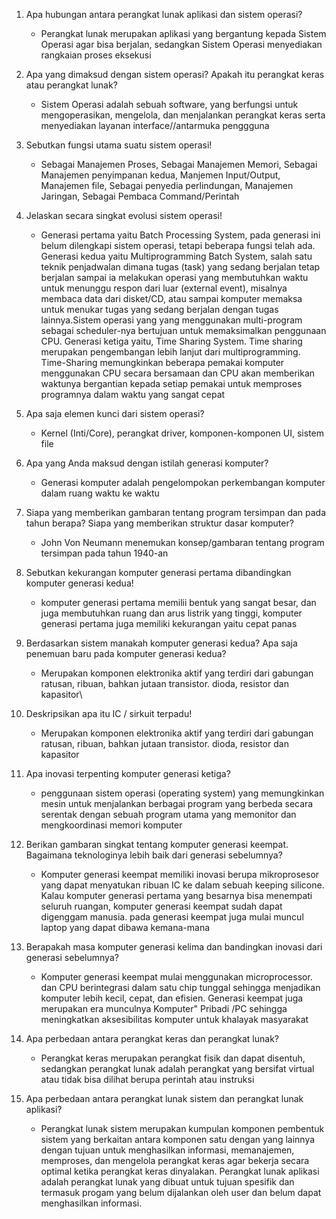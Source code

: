 1. Apa hubungan antara perangkat lunak aplikasi dan sistem operasi?
   - Perangkat lunak merupakan aplikasi yang bergantung kepada Sistem Operasi agar bisa berjalan, sedangkan  Sistem Operasi menyediakan rangkaian proses eksekusi

2. Apa yang dimaksud dengan sistem operasi? Apakah itu perangkat keras atau perangkat lunak?
   - Sistem Operasi adalah sebuah software, yang berfungsi untuk mengoperasikan, mengelola, dan menjalankan perangkat keras serta menyediakan layanan interface//antarmuka penggguna

3. Sebutkan fungsi utama suatu sistem operasi!
   - Sebagai Manajemen Proses, Sebagai Manajemen Memori, Sebagai Manajemen penyimpanan kedua, Manjemen Input/Output, Manajemen file, Sebagai penyedia perlindungan, Manajemen Jaringan, Sebagai Pembaca Command/Perintah
  
4. Jelaskan secara singkat evolusi sistem operasi!
   - Generasi pertama yaitu Batch Processing System, pada generasi ini belum dilengkapi sistem operasi, tetapi beberapa fungsi telah ada. Generasi kedua yaitu Multiprogramming Batch System, salah   satu   teknik   penjadwalan   dimana   tugas   (task)   yang sedang berjalan tetap berjalan sampai ia melakukan operasi yang membutuhkan waktu untuk menunggu respon dari luar (external event), misalnya membaca data dari disket/CD, atau sampai komputer memaksa untuk menukar tugas yang sedang berjalan dengan tugas lainnya.Sistem operasi yang yang menggunakan multi-program sebagai scheduler-nya bertujuan untuk memaksimalkan penggunaan CPU.
    Generasi ketiga yaitu, Time Sharing System.  Time   sharing   merupakan   pengembangan   lebih lanjut dari multiprogramming. Time-Sharing   memungkinkan  beberapa  pemakai   komputer  menggunakan   CPU   secara bersamaan   dan   CPU   akan   memberikan   waktunya   bergantian   kepada   setiap   pemakai   untuk memproses programnya dalam waktu yang sangat cepat

5. Apa saja elemen kunci dari sistem operasi?
   - Kernel (Inti/Core), perangkat driver, komponen-komponen UI, sistem file
     
6. Apa yang Anda maksud dengan istilah generasi komputer?
   - Generasi komputer adalah pengelompokan perkembangan komputer dalam ruang waktu ke waktu
     
7. Siapa yang memberikan gambaran tentang program tersimpan dan pada tahun berapa? Siapa yang memberikan struktur dasar komputer?
   - John Von Neumann menemukan konsep/gambaran tentang program tersimpan pada tahun 1940-an
     
8. Sebutkan kekurangan komputer generasi pertama dibandingkan komputer generasi kedua!
    - komputer generasi pertama memilii bentuk yang sangat besar,  dan juga membutuhkan ruang dan arus listrik yang tinggi, komputer generasi pertama juga memiliki kekurangan yaitu cepat panas
      
9. Berdasarkan sistem manakah komputer generasi kedua? Apa saja penemuan baru pada komputer generasi kedua?
    - Merupakan komponen elektronika aktif yang terdiri dari gabungan ratusan, ribuan, bahkan jutaan transistor. dioda, resistor dan kapasitor\
      
10.	Deskripsikan apa itu IC / sirkuit terpadu!
    - Merupakan komponen elektronika aktif yang terdiri dari gabungan ratusan, ribuan, bahkan jutaan transistor. dioda, resistor dan kapasitor
      
11.	Apa inovasi terpenting komputer generasi ketiga?
    - penggunaan sistem operasi (operating system) yang memungkinkan mesin untuk menjalankan berbagai program yang berbeda secara serentak dengan sebuah program utama yang memonitor dan mengkoordinasi memori komputer
      
12.	Berikan gambaran singkat tentang komputer generasi keempat. Bagaimana teknologinya lebih baik dari generasi sebelumnya?
    - Komputer generasi keempat memiliki inovasi berupa mikroprosesor yang dapat menyatukan ribuan IC ke dalam sebuah keeping silicone. Kalau komputer generasi pertama yang besarnya bisa menempati seluruh ruangan,
      komputer generasi keempat sudah dapat digenggam manusia. pada generasi keempat juga mulai muncul laptop yang dapat dibawa kemana-mana
    
13.	Berapakah masa komputer generasi kelima dan bandingkan inovasi dari generasi sebelumnya?
    - Komputer generasi keempat mulai menggunakan microprocessor. dan CPU berintegrasi dalam satu chip tunggal sehingga menjadikan komputer lebih kecil, cepat, dan efisien. Generasi keempat juga merupakan era munculnya Komputer" Pribadi /PC sehingga meningkatkan aksesibilitas komputer untuk khalayak masyarakat
      
14.	Apa perbedaan antara perangkat keras dan perangkat lunak?
    - Perangkat keras merupakan perangkat fisik dan dapat disentuh, sedangkan perangkat lunak adalah perangkat yang bersifat virtual atau tidak bisa dilihat berupa perintah atau instruksi
      
15.	Apa perbedaan antara perangkat lunak sistem dan perangkat lunak aplikasi?
    - Perangkat lunak sistem merupakan kumpulan komponen pembentuk sistem yang berkaitan antara komponen satu dengan yang lainnya dengan tujuan untuk menghasilkan informasi, memanajemen, memproses, dan mengelola perangkat keras agar bekerja secara optimal ketika perangkat keras dinyalakan.
      Perangkat lunak aplikasi adalah perangkat lunak yang dibuat untuk tujuan spesifik dan termasuk progam yang belum dijalankan oleh user dan belum dapat menghasilkan informasi.


      
